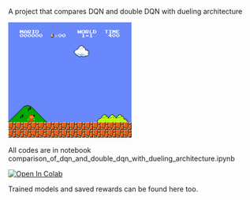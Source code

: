 A project that compares DQN and double DQN with dueling architecture
<p float="center">
  <img src="/best_run.gif" width="250" />
</p>

All codes are in notebook comparison_of_dqn_and_double_dqn_with_dueling_architecture.ipynb

[![Open In Colab](https://colab.research.google.com/assets/colab-badge.svg)](https://colab.research.google.com/drive/1iATU6YkKwPCN-pLQxu53LjiMb1-rKvsZ)

Trained models and saved rewards can be found here too.
